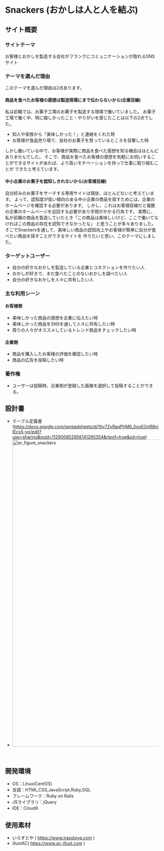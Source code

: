 # Snackers (おかしは人と人を結ぶ)

## サイト概要
### サイトテーマ
お客様とおかしを製造する会社がフランクにコミュニケーションが取れるSNSサイト

### テーマを選んだ理由
このテーマを選んだ理由は2点あります。

#### 商品を食べたお客様の感想は製造現場にまで伝わらないから(企業目線)
私は前職では、お菓子工場のお菓子を製造する現場で働いていました。
お菓子工場で働く中、特に嬉しかったこと・やりがいを感じたことは以下の2点でした。

- 知人や家族から「美味しかった！」と連絡をくれた時
- お客様が食品売り場で、自社のお菓子を買っているところを目撃した時

しかし働いている中で、お客様が実際に商品を食べた感想を知る機会はほとんどありませんでした。
そこで、商品を食べたお客様の感想を気軽にお伺いすることができるサイトがあれば、より高いモチベーションを持って仕事に取り組むことが
できたと考えています。


#### 中小企業のお菓子を認知しきれないから(お客様目線)
自分好みのお菓子をサーチする専用サイトは現状、ほとんどないと考えています。
よって、認知度が低い傾向のある中小企業の商品を探すためには、企業のホームページを確認する必要があります。
しかし、これはお客様目線だと複数の企業のホームページを巡回する必要があり手間がかかる行為です。
実際に、私が前職の商品を製造していたとき「この商品は美味しいけど、ここで働いてなければこの商品の存在を認知できなかったな」
と思うことが多々ありました。
そこでSnackersを通して、美味しい商品の認知向上やお客様が簡単に自分が食べたい商品を探すことができるサイトを
作りたいと思い、このテーマにしました。

### ターゲットユーザー
- 自分の好きなおかしを製造している企業とコネクションを作りたい人
- おかしが好きで、まだ食べたことのないおかしを調べたい人
- 自分の好きなおかしを人々に共有したい人


### 主な利用シーン
#### お客様側
- 美味しかった商品の感想を企業に伝えたい時
- 美味しかった商品をSNSを通して人々に共有したい時
- 周りの人々がオススメしているトレンド商品をチェックしたい時

#### 企業側
- 商品を購入したお客様の評価を確認したい時
- 商品の広告を投稿したい時

### 著作権
- ユーザーは投稿時、企業側が登録した画像を選択して投稿することができる。

## 設計書
- テーブル定義書(https://docs.google.com/spreadsheets/d/1tIv7ZyRaqPhM6_0ooEOnR8nilEcs5-yo/edit?usp=sharing&ouid=112900852956141295354&rtpof=true&sd=true)
- <img width="1005" alt="er_figure_snackers" src="https://github.com/ogi0116/snackers/assets/135587780/06b9f89c-521b-4fa2-a6dd-2d9aacd15fee">
​
## 開発環境
- OS：Linux(CentOS)
- 言語：HTML,CSS,JavaScript,Ruby,SQL
- フレームワーク：Ruby on Rails
- JSライブラリ：jQuery
- IDE：Cloud9
​
## 使用素材
- いらすとや ( https://www.irasutoya.com )
- illustAC( https://www.ac-illust.com )
